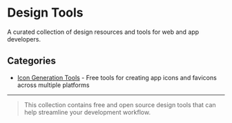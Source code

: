 # Design Tools

A curated collection of design resources and tools for web and app developers.

## Categories

- [Icon Generation Tools](./icon-generation-tools.md) - Free tools for creating app icons and favicons across multiple platforms

---

> This collection contains free and open source design tools that can help streamline your development workflow.